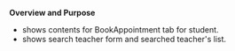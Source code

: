 **Overview and Purpose**

- shows contents for BookAppointment tab for student.
- shows search teacher form and searched teacher's list.
